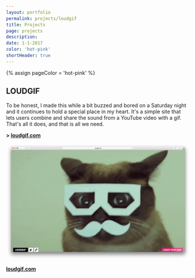 ```yaml
--- 
layout: portfolio 
permalink: projects/loudgif
title: Projects 
page: projects
description: 
date: 1-1-2017  
color: 'hot-pink'
shortHeader: true
---
```

{% assign pageColor =  'hot-pink' %}

<div class="pb4 f4 lh-copy">
    <h2 class="f2 f-subheadline-ns mv4">LOUDGIF</h2>
    <section>
        <p>
            To be honest, I made this while a bit buzzed and bored on a Saturday night and it continues to hold a special place in my heart. It's a simple site that lets users combine and share the sound from a YouTube video with a gif. That's all it does, and that is all we need.
        </p>
        <p class="f3 mb4 pb4 bb b--{{pageColor}}">
            <strong>> <a href="http://loudgif.com">loudgif.com</a></strong>
        </p>
    </section>
    <section class="pb3">
        <div class="w-100 pb4 mb4 bb b--{{pageColor}}">
            <img src="/images/projects/loudgif/screen.jpg" />
        </div>
    </section>
    <p class="f2 mb4 pb4 tc">
        <strong><a href="http://loudgif.com">loudgif.com</a></strong>
    </p>

</div>

